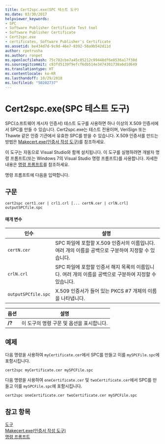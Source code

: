 ```yaml
---
title: Cert2spc.exe(SPC 테스트 도구)
ms.date: 03/30/2017
helpviewer_keywords:
- SPC
- Software Publisher Certificate Test tool
- Software Publisher Certificate
- Cert2spc.exe
- certificates, Software Publisher's Certificate
ms.assetid: be434d7d-9c0d-46e7-8392-58a9b542d11d
author: rpetrusha
ms.author: ronpet
ms.openlocfilehash: 75c782cbe7a45c05212c99448df6e8536a17f38d
ms.sourcegitcommit: c93fd5139f9efcf6db514e3474301738a6d1d649
ms.translationtype: HT
ms.contentlocale: ko-KR
ms.lasthandoff: 10/29/2018
ms.locfileid: "50202737"
---
```

# <a name="cert2spcexe-software-publisher-certificate-test-tool"></a>Cert2spc.exe(SPC 테스트 도구)
SPC(소프트웨어 게시자 인증서) 테스트 도구를 사용하면 하나 이상의 X.509 인증서에서 SPC를 만들 수 있습니다. Cert2spc.exe는 테스트 전용이며, VeriSign 또는 Thawte 같은 인증 기관에서 유효한 SPC를 받을 수 있습니다. X.509 인증서를 만드는 방법은 [Makecert.exe(인증서 작성 도구)](/windows/desktop/SecCrypto/makecert)를 참조하세요.  
  
 이 도구는 자동으로 Visual Studio와 함께 설치됩니다. 이 도구를 실행하려면 개발자 명령 프롬프트(또는 Windows 7의 Visual Studio 명령 프롬프트)를 사용합니다. 자세한 내용은 [명령 프롬프트](../../../docs/framework/tools/developer-command-prompt-for-vs.md)를 참조하세요.  
  
 명령 프롬프트에 다음을 입력합니다.  
  
## <a name="syntax"></a>구문  
  
```  
cert2spc cert1.cer | crl1.crl [... certN.cer | crlN.crl] outputSPCfile.spc  
```  
  
#### <a name="parameters"></a>매개 변수  
  
|인수|설명|  
|--------------|-----------------|  
|`certN.cer`|SPC 파일에 포함할 X.509 인증서의 이름입니다. 여러 개의 이름을 공백으로 구분하여 지정할 수 있습니다.|  
|`crlN.crl`|SPC 파일에 포함할 인증서 해지 목록의 이름입니다. 여러 개의 이름을 공백으로 구분하여 지정할 수 있습니다.|  
|`outputSPCfile.spc`|X.509 인증서가 들어 있는 PKCS #7 개체의 이름을 나타냅니다.|  
  
|옵션|설명|  
|------------|-----------------|  
|**/?**|이 도구의 명령 구문 및 옵션을 표시합니다.|  
  
## <a name="examples"></a>예제  
 다음 명령을 사용하여 `myCertificate.cer`에서 SPC를 만들고 이를 `mySPCFile.spc`에 포함시킵니다.  
  
```  
cert2spc myCertificate.cer mySPCFile.spc  
```  
  
 다음 명령을 사용하여 `oneCertificate.cer` 및 `twoCertificate.cer`에서 SPC를 만들고 이를 `mySPCFile.spc`에 포함시킵니다.  
  
```  
cert2spc oneCertificate.cer twoCertificate.cer mySPCFile.spc  
```  
  
## <a name="see-also"></a>참고 항목  
 [도구](../../../docs/framework/tools/index.md)  
 [Makecert.exe(인증서 작성 도구)](/windows/desktop/SecCrypto/makecert)  
 [명령 프롬프트](../../../docs/framework/tools/developer-command-prompt-for-vs.md)
